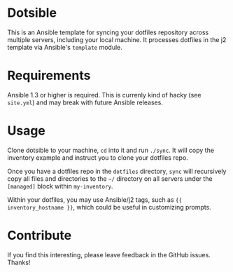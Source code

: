 # Dotsible

This is an Ansible template for syncing your dotfiles repository across multiple
servers, including your local machine. It processes dotfiles in the j2 template via
Ansible's `template` module.

# Requirements

Ansible 1.3 or higher is required. This is currenly kind of hacky (see `site.yml`) and
may break with future Ansible releases.

# Usage

Clone dotsible to your machine, `cd` into it and run `./sync`. It will copy the inventory example
and instruct you to clone your dotfiles repo.

Once you have a dotfiles repo in the `dotfiles` directory, `sync` will recursively copy all files
and directories to the `~/` directory on all servers under the `[managed]` block within `my-inventory`.

Within your dotfiles, you may use Ansible/j2 tags, such as `{{ inventory_hostname }}`, which could be
useful in customizing prompts.

# Contribute

If you find this interesting, please leave feedback in the GitHub issues. Thanks!

